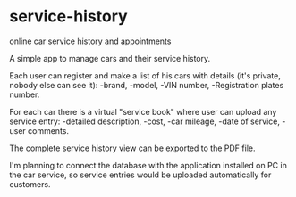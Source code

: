 # service-history
online car service history and appointments 

A simple app to manage cars and their service history. 

Each user can register and make a list of his cars with details (it's private, nobody else can see it):
-brand,
-model,
-VIN number,
-Registration plates number.

For each car there is a virtual "service book" where user can upload any service entry:
-detailed description,
-cost,
-car mileage,
-date of service,
-user comments.

The complete service history view can be exported to the PDF file.

I'm planning to connect the database with the application installed on PC in the car service, so service entries would be uploaded 
automatically for customers.
